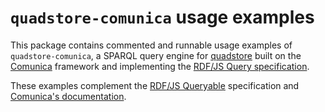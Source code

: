 
# `quadstore-comunica` usage examples

This package contains commented and runnable usage examples of
`quadstore-comunica`, a SPARQL query engine for [quadstore][i0]
built on the [Comunica][i1] framework and implementing the 
[RDF/JS Query specification][i3].

These examples complement the [RDF/JS Queryable][i4] specification
and [Comunica's documentation][i5].

[i0]: https://github.com/jacoscaz/quadstore
[i1]: https://github.com/comunica/comunica
[i2]: https://github.com/jacoscaz/quadstore/issues
[i3]: https://rdf.js.org/query-spec/
[i4]: https://rdf.js.org/query-spec/#queryable-interfaces
[i5]: https://comunica.dev/docs/query/getting_started/query_app/#3--executing-sparql-select-queries
[i6]: https://github.com/jacoscaz/quadstore-comunica/tree/master/examples
